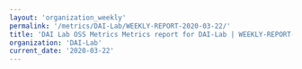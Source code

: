 ```yaml
---
layout: 'organization_weekly'
permalink: '/metrics/DAI-Lab/WEEKLY-REPORT-2020-03-22/'
title: 'DAI Lab OSS Metrics Metrics report for DAI-Lab | WEEKLY-REPORT-2020-03-22'
organization: 'DAI-Lab'
current_date: '2020-03-22'
---
```

